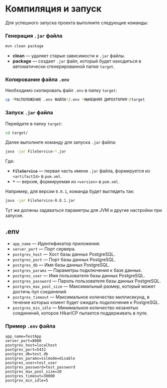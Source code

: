 # Компиляция и запуск

Для успешного запуска проекта выполните следующие команды:

### Генерация `.jar` файла

```bash
mvn clean package
```

- **clean** — удаляет старые зависимости и `.jar` файлы.
- **package** — создает `.jar` файл, который будет находиться в автоматически сгенерированной папке `target`.

### Копирование файла `.env`

Необходимо скопировать файл `.env` в папку `target`:

```bash
cp *РАСПОЛОЖЕНИЕ .env ФАЙЛА*/.env *НЫНЕШНЯЯ ДИРЕКТОРИЯ*/target
```

### Запуск `.jar` файла

Перейдите в папку `target`:

```bash
cd target/
```

Далее выполните команду для запуска `.jar` файла:

```bash
java -jar FileService-*.jar
```

Где:

- **`FileService`** — первая часть имени `.jar` файла, формируется из `<artifactId>` в `pom.xml`.
- **`*`** — версия, формируемая из `<version>` в `pom.xml`.

Например, для версии `0.0.1`, команда будет выглядеть так:

```bash
java -jar FileService-0.0.1.jar
```

Тут же должны задаваться параметры для JVM и другие настройки при запуске.

## .env

- `app_name` — Идентификатор приложения.
- `server_port` — Порт сервера.
- `postgres_host` — Хост базы данных PostgreSQL.
- `postgres_port` — Порт базы данных PostgreSQL.
- `postgres_db` — Имя базы данных PostgreSQL.
- `postgres_params` — Параметры подключения к базе данных.
- `postgres_user` — Имя пользователя базы данных PostgreSQL.
- `postgres_password` — Пароль пользователя базы данных PostgreSQL.
- `postgres_max_pool_size` — Максимальный размер, который может достичь пул соединений.
- `postgres_timeout` — Максимальное количество миллисекунд, в течение которых клиент будет ожидать подключения к PostgreSQL.
- `postgres_min_idle` — Минимальное количество незанятых соединений, которое HikariCP пытается поддерживать в пуле.

### Пример `.env` файла
```env
app_name=TestApp
server_port=8080
postgres_host=localhost
postgres_port=5432
postgres_db=test_db
postgres_params=sslmode=disable
postgres_user=test_user
postgres_password=test_password
postgres_max_pool_size=20
postgres_timeout=30000
postgres_min_idle=5
```

